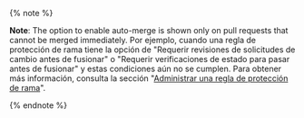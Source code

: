 {% note %}

**Note**: The option to enable auto-merge is shown only on pull requests that cannot be merged immediately. Por ejemplo, cuando una regla de protección de rama tiene la opción de "Requerir revisiones de solicitudes de cambio antes de fusionar" o "Requerir verificaciones de estado para pasar antes de fusionar" y estas condiciones aún no se cumplen. Para obtener más información, consulta la sección "[Administrar una regla de protección de rama](/github/administering-a-repository/defining-the-mergeability-of-pull-requests/managing-a-branch-protection-rule)".

{% endnote %}
